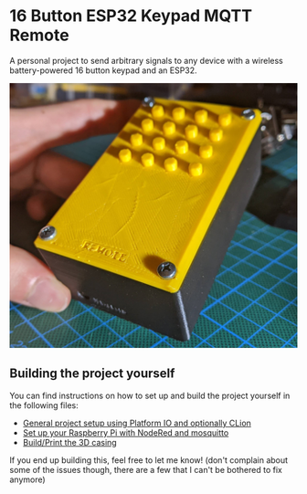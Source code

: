 # 16 Button ESP32 Keypad MQTT Remote

A personal project to send arbitrary signals to any device with a wireless battery-powered 16 button keypad and an
ESP32.

![construct finished product](setup/construct-finished-product.jpg)

## Building the project yourself

You can find instructions on how to set up and build the project yourself in the following files:

- [General project setup using Platform IO and optionally CLion](setup/setup.md)
- [Set up your Raspberry Pi with NodeRed and mosquitto](setup/raspi-setup.md)
- [Build/Print the 3D casing](setup/casing-3d.md)

If you end up building this, feel free to let me know!
(don't complain about some of the issues though, there are a few that I can't be bothered to fix anymore)
